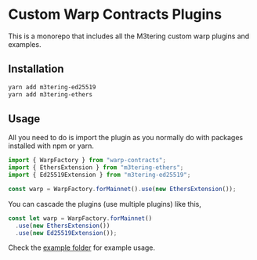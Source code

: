 # Custom Warp Contracts Plugins

This is a monorepo that includes all the M3tering custom warp plugins and examples.

## Installation

```bash
yarn add m3tering-ed25519
yarn add m3tering-ethers
```

## Usage

All you need to do is import the plugin as you normally do with packages installed with npm or yarn.

```js
import { WarpFactory } from "warp-contracts";
import { EthersExtension } from "m3tering-ethers";
import { Ed25519Extension } from "m3tering-ed25519";

const warp = WarpFactory.forMainnet().use(new EthersExtension());
```

You can cascade the plugins (use multiple plugins) like this,

```js
const let warp = WarpFactory.forMainnet()
  .use(new EthersExtension())
  .use(new Ed25519Extension());
```

Check the [example folder](./example/) for example usage.

